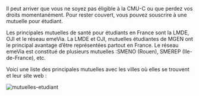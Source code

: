 


Il peut arriver que vous ne soyez pas éligible à la CMU-C ou que perdez vos droits momentanément. Pour rester couvert, vous pouvez souscrire à une mutuelle pour étudiant.

Les principales mutuelles de santé pour étudiants en France sont la LMDE, OJI et le réseau emeVia. La LMDE et OJI, mutuelles étudiantes de MGEN ont le principal avantage d’être représentées partout en France. Le réseau emeVia est constitué de plusieurs mutuelles :SMENO (Rouen), SMEREP (Ile-de-France), etc.

Voici une liste des principales mutuelles avec les villes où elles se trouvent et leur site web :


![mutuelles-etudiant](/img/mutuelles-etudiants.png)